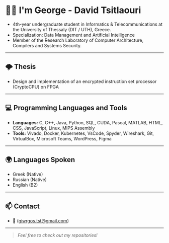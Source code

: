 # ✋🏻 I'm George - David Tsitlaouri

- 4th-year undergraduate student in Informatics & Telecommunications at the University of Thessaly (DIT / UTH), Greece.  
- Specialization: Data Management and Artificial Intelligence
- Member of the Research Laboratory of Computer Architecture, Compilers and Systems Security.

---
## 🌩️ Thesis
- Design and implementation of an encrypted instruction set processor (CryptoCPU) on FPGA
---

## 💻 Programming Languages and Tools
- **Languages:**  C, C++, Java, Python, SQL, CUDA, Pascal, MATLAB, HTML, CSS, JavaScript, Linux, MIPS Assembly
- **Tools:** Vivado, Docker, Kubernetes, VsCode, Spyder, Wireshark, Git, VirtualBox, Microsoft Teams, WordPress, Figma
---

## 🌍 Languages Spoken
- Greek (Native)
- Russian (Native)
- English (B2)

---

## 📫 Contact
- 📧 (giwrgos.tst@gmail.com)

---

> *Feel free to check out my repositories!*
